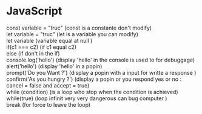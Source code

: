 # JavaScript
const variable = "truc" (const is a constante don't modify)<br>
let variable = "truc" (let is a variable you can modify)<br>
let variable (variable equal at null )<br>
if(c1 === c2) (if c1 equal c2)<br>
else (if don't in the if)<br>
console.log('hello') (display 'hello' in the console is used to for debuggage)<br>
alert('hello') (display 'hello' in a popin)<br>
prompt('Do you Want ?') (display a popin with a input for writte a response )<br>
confirm('As you hungry ?') (display a popin or you respond yes or no : cancel = false and accept = true)<br>
while (condition) (is a loop who stop when the condition is achieved)<br>
while(true) (loop infinit very very dangerous can bug computer )<br>
break (for force to leave the loop)

